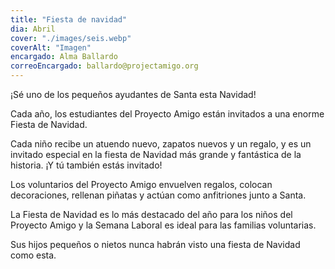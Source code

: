 ```yaml
---
title: "Fiesta de navidad"
dia: Abril
cover: "./images/seis.webp"
coverAlt: "Imagen"
encargado: Alma Ballardo
correoEncargado: ballardo@projectamigo.org
---
```


¡Sé uno de los pequeños ayudantes de Santa esta Navidad!

Cada año, los estudiantes del Proyecto Amigo están invitados a una enorme Fiesta de Navidad.

Cada niño recibe un atuendo nuevo, zapatos nuevos y un regalo, y es un invitado especial en la fiesta de Navidad más grande y fantástica de la historia. ¡Y tú también estás invitado!

Los voluntarios del Proyecto Amigo envuelven regalos, colocan decoraciones, rellenan piñatas y actúan como anfitriones junto a Santa.

La Fiesta de Navidad es lo más destacado del año para los niños del Proyecto Amigo y la Semana Laboral es ideal para las familias voluntarias.

Sus hijos pequeños o nietos nunca habrán visto una fiesta de Navidad como esta.
